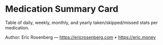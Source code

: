 # Medication Summary Card

Table of daily, weekly, monthly, and yearly taken/skipped/missed stats per medication.

Author: Eric Rosenberg — https://ericrosenberg.com • https://eric.money
